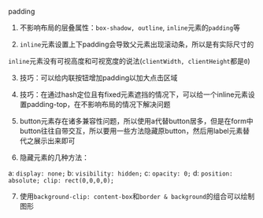 padding

1. 不影响布局的层叠属性：`box-shadow, outline`, `inline`元素的`padding`等

2. `inline`元素设置上下padding会导致父元素出现滚动条，所以是有实际尺寸的

`inline`元素没有可视高度和可视宽度的说法(`clientWidth, clientHeight`都是`0`)

3. 技巧：可以给内联按钮增加padding以加大点击区域

4. 技巧：在通过hash定位且有fixed元素遮挡的情况下，可以给一个inline元素设置padding-top，在不影响布局的情况下解决问题

5. button元素存在诸多兼容性问题，所以使用a代替button居多，但是在form中button往往自带交互，所以要用一些方法隐藏原button，然后用label元素替代之展示出来即可

6. 隐藏元素的几种方法：

a: `display: none;`
b: `visibility: hidden;`
c: `opacity: 0;`
d: `position: absolute; clip: rect(0,0,0,0);`

7. 使用`background-clip: content-box`和`border & background`的组合可以绘制图形
